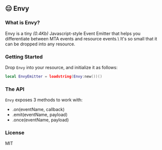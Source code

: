 ## 😑 Envy
### What is Envy?
Envy is a tiny *(0.4Kb)* Javascript-style Event Emitter that helps you differentiate between MTA events and resource events.\\
It's so small that it can be dropped into any resource.

### Getting Started
Drop `Envy` into your resource, and initialize it as follows:
```lua
local EnvyEmitter = loadstring(Envy:new())()
```
### The API
`Envy` exposes 3 methods to work with:
- .on(eventName, callback)
- .emit(eventName, payload)
- .once(eventName, payload)

### License
MIT
